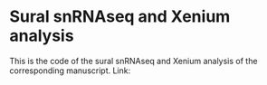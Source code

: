 # Sural snRNAseq and Xenium analysis
This is the code of the sural snRNAseq and Xenium analysis of the corresponding manuscript. Link: